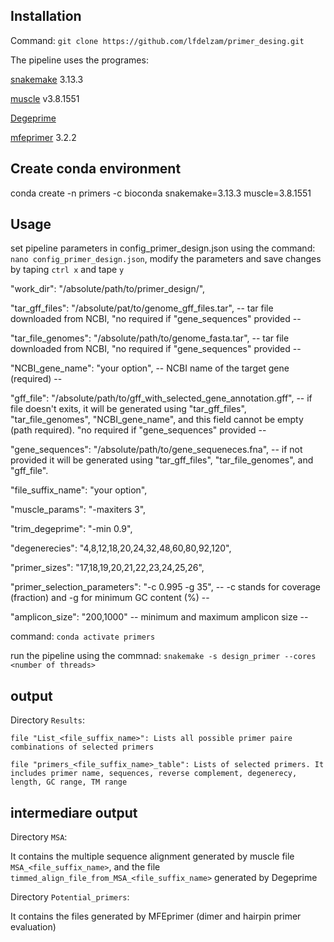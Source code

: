 ## Installation ##
Command: `git clone https://github.com/lfdelzam/primer_desing.git`

The pipeline uses the programes:

[snakemake](https://snakemake.github.io) 3.13.3

[muscle](http://www.drive5.com/muscle) v3.8.1551

[Degeprime](https://github.com/andand/DEGEPRIME)

[mfeprimer](https://github.com/quwubin/MFEprimer-3.0/releases/tag/v3.2.2) 3.2.2
	
## Create conda environment ##

conda create -n primers -c bioconda snakemake=3.13.3 muscle=3.8.1551

## Usage ##

set pipeline parameters in config_primer_design.json using the command: `nano config_primer_design.json`, 
modify the parameters and save changes by taping `ctrl x` and tape `y`

  "work_dir": "/absolute/path/to/primer_design/",
  
  "tar_gff_files": "/absolute/pat/to/genome_gff_files.tar",   -- tar file downloaded from NCBI, "no required if "gene_sequences" provided --
  
  "tar_file_genomes": "/absolute/path/to/genome_fasta.tar",   -- tar file downloaded from NCBI, "no required if "gene_sequences" provided --
  
  "NCBI_gene_name": "your option", -- NCBI name of the target gene (required) --
  
  "gff_file": "/absolute/path/to/gff_with_selected_gene_annotation.gff", -- if file doesn't exits, it will be generated using "tar_gff_files", "tar_file_genomes", "NCBI_gene_name", and this field cannot be empty (path required). "no required if "gene_sequences" provided --
    
  "gene_sequences": "/absolute/path/to/gene_sequeneces.fna",  -- if not provided it will be generated using "tar_gff_files", "tar_file_genomes", and "gff_file". 
  
  "file_suffix_name": "your option",
  
  "muscle_params": "-maxiters 3",
  
  "trim_degeprime": "-min 0.9",
  
  "degenerecies": "4,8,12,18,20,24,32,48,60,80,92,120",
  
  "primer_sizes": "17,18,19,20,21,22,23,24,25,26",
  
  "primer_selection_parameters": "-c 0.995 -g 35", -- -c stands for coverage (fraction) and -g for minimum GC content (%) --
  
   "amplicon_size": "200,1000" -- minimum and maximum amplicon size --


command: 
`conda activate primers`

run the pipeline using the commnad: 
`snakemake -s design_primer --cores <number of threads>`

## output ##

Directory `Results`:

	file "List_<file_suffix_name>": Lists all possible primer paire combinations of selected primers	
		
	file "primers_<file_suffix_name>_table": Lists of selected primers. It includes primer name, sequences, reverse complement, degenerecy, length, GC range, TM range


## intermediare output ##

Directory `MSA`: 

It contains the multiple sequence alignment generated by muscle file `MSA_<file_suffix_name>`, and the file `timmed_align_file_from_MSA_<file_suffix_name>` generated by Degeprime

Directory `Potential_primers`: 

It contains the files generated by MFEprimer (dimer and hairpin primer evaluation)

